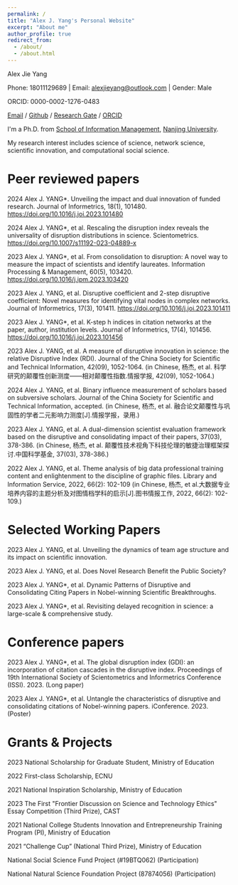 ```yaml
---
permalink: /
title: "Alex J. Yang's Personal Website"
excerpt: "About me"
author_profile: true
redirect_from: 
  - /about/
  - /about.html
---
```

Alex Jie Yang

Phone: 18011129689 | Email: alexjieyang@outlook.com | Gender: Male

ORCID: 0000-0002-1276-0483

[Email](alexjieyang@outlook.com) / [Github](https://github.com/AlexJieYang) / [Research Gate](https://www.researchgate.net/profile/Alex-Yang-36) / [ORCID](https://orcid.org/0000-0002-1276-0483)

I'm a Ph.D. from [School of Information Management](https://im.nju.edu.cn/imeng/main.htm), [Nanjing University](https://njunju.nju.edu.cn/EN/main.htm).

My research interest includes science of science, network science, scientific innovation, and computational social science.


Peer reviewed papers
======
2024 Alex J. YANG*. Unveiling the impact and dual innovation of funded research. Journal of Informetrics, 18(1), 101480. https://doi.org/10.1016/j.joi.2023.101480

2024 Alex J. YANG*, et al. Rescaling the disruption index reveals the universality of disruption distributions in science. Scientometrics. https://doi.org/10.1007/s11192-023-04889-x

2023 Alex J. YANG*, et al. From consolidation to disruption: A novel way to measure the impact of scientists and identify laureates. Information Processing & Management, 60(5), 103420. https://doi.org/10.1016/j.ipm.2023.103420

2023 Alex J. YANG, et al. Disruptive coefficient and 2-step disruptive coefficient: Novel measures for identifying vital nodes in complex networks. Journal of Informetrics, 17(3), 101411. https://doi.org/10.1016/j.joi.2023.101411

2023 Alex J. YANG*, et al. K-step h indices in citation networks at the paper, author, institution levels. Journal of Informetrics, 17(4), 101456. https://doi.org/10.1016/j.joi.2023.101456

2023 Alex J. YANG, et al. A measure of disruptive innovation in science: the relative Disruptive Index (RDI). Journal of the China Society for Scientific and Technical Information, 42(09), 1052-1064. (in Chinese, 杨杰, et al. 科学研究的颠覆性创新测度——相对颠覆性指数.情报学报, 42(09), 1052-1064.)

2024 Alex J. YANG, et al. Binary influence measurement of scholars based on subversive scholars. Journal of the China Society for Scientific and Technical Information, accepted. (in Chinese, 杨杰, et al. 融合论文颠覆性与巩固性的学者二元影响力测度[J].情报学报，录用.)

2023 Alex J. YANG, et al. A dual-dimension scientist evaluation framework based on the disruptive and consolidating impact of their papers, 37(03), 378-386. (in Chinese, 杨杰, et al. 颠覆性技术视角下科技伦理的敏捷治理框架探讨.中国科学基金, 37(03), 378-386.)

2022 Alex J. YANG, et al. Theme analysis of big data professional training content and enlightenment to the discipline of graphic files. Library and Information Service, 2022, 66(2): 102-109 (in Chinese, 杨杰, et al.大数据专业培养内容的主题分析及对图情档学科的启示[J].图书情报工作, 2022, 66(2): 102-109.)

Selected Working Papers
======
2023 Alex J. YANG, et al. Unveiling the dynamics of team age structure and its impact on scientific innovation.

2023 Alex J. YANG, et al. Does Novel Research Benefit the Public Society?

2023 Alex J. YANG*, et al. Dynamic Patterns of Disruptive and Consolidating Citing Papers in Nobel-winning Scientific Breakthroughs.

2023 Alex J. YANG*, et al. Revisiting delayed recognition in science: a large-scale & comprehensive study.

Conference papers
======
2023 Alex J. YANG*, et al. The global disruption index (GDI): an incorporation of citation cascades in the disruptive index. Proceedings of 19th International Society of Scientometrics and Informetrics Conference (ISSI). 2023. (Long paper)

2023 Alex J. YANG*, et al. Untangle the characteristics of disruptive and consolidating citations of Nobel-winning papers. iConference. 2023. (Poster)

Grants & Projects
======
2023 National Scholarship for Graduate Student, Ministry of Education

2022 First-class Scholarship, ECNU

2021 National Inspiration Scholarship, Ministry of Education

2023 The First "Frontier Discussion on Science and Technology Ethics" Essay Competition (Third Prize), CAST

2021 National College Students Innovation and Entrepreneurship Training Program (PI), Ministry of Education

2021 “Challenge Cup” (National Third Prize), Ministry of Education

National Social Science Fund Project (#19BTQ062) (Participation)

National Natural Science Foundation Project (87874056) (Participation)

